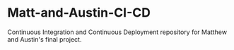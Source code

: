 # Matt-and-Austin-CI-CD
Continuous Integration and Continuous Deployment repository for Matthew and Austin's final project.
